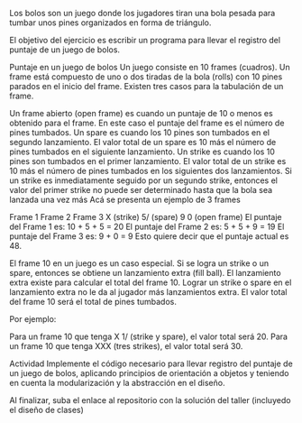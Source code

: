Los bolos son un juego donde los jugadores tiran una bola pesada para tumbar unos pines organizados en forma de triángulo.

El objetivo del ejercicio es escribir un programa para llevar el registro del puntaje de un juego de bolos.

Puntaje en un juego de bolos
Un juego consiste en 10 frames (cuadros). Un frame está compuesto de uno o dos tiradas de la bola (rolls) con 10 pines parados en el inicio del frame. Existen tres casos para la tabulación de un frame.

Un frame abierto (open frame) es cuando un puntaje de 10 o menos es obtenido para el frame. En este caso el puntaje del frame es el número de pines tumbados.
Un spare es cuando los 10 pines son tumbados en el segundo lanzamiento. El valor total de un spare es 10 más el número de pines tumbados en el siguiente lanzamiento.
Un strike es cuando los 10 pines son tumbados en el primer lanzamiento. El valor total de un strike es 10 más el número de pines tumbados en los siguientes dos lanzamientos. Si un strike es inmediatamente seguido por un segundo strike, entonces el valor del primer strike no puede ser determinado hasta que la bola sea lanzada una vez más
Acá se presenta un ejemplo de 3 frames

Frame 1	Frame 2	Frame 3
X (strike)	5/ (spare)	9 0 (open frame)
El puntaje del Frame 1 es: 10 + 5 + 5 = 20
El puntaje del Frame 2 es: 5 + 5 + 9 = 19
El puntaje del Frame 3 es: 9 + 0 = 9
Esto quiere decir que el puntaje actual es 48.

El frame 10 en un juego es un caso especial. Si se logra un strike o un spare, entonces se obtiene un lanzamiento extra (fill ball). El lanzamiento extra existe para calcular el total del frame 10. Lograr un strike o spare en el lanzamiento extra no le da al jugador más lanzamientos extra. El valor total del frame 10 será el total de pines tumbados.

Por ejemplo:

Para un frame 10 que tenga X 1/ (strike y spare), el valor total será 20.
Para un frame 10 que tenga XXX (tres strikes), el valor total será 30.

Actividad
Implemente el código necesario para llevar registro del puntaje de un juego de bolos, aplicando principios de orientación a objetos y teniendo en cuenta la modularización y la abstracción en el diseño.

Al finalizar, suba el enlace al repositorio con la solución del taller (incluyedo el diseño de clases)

